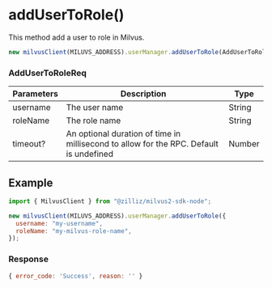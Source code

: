 # addUserToRole()

This method add a user to role in Milvus.

```javascript
new milvusClient(MILUVS_ADDRESS).userManager.addUserToRole(AddUserToRoleReq);
```

### AddUserToRoleReq

| Parameters | Description                                                                            | Type   |
| ---------- | -------------------------------------------------------------------------------------- | ------ |
| username   | The user name                                                                          | String |
| roleName   | The role name                                                                          | String |
| timeout?   | An optional duration of time in millisecond to allow for the RPC. Default is undefined | Number |

## Example

```javascript
import { MilvusClient } from "@zilliz/milvus2-sdk-node";

new milvusClient(MILUVS_ADDRESS).userManager.addUserToRole({
  username: "my-username",
  roleName: "my-milvus-role-name",
});
```

### Response

```javascript
{ error_code: 'Success', reason: '' }
```
